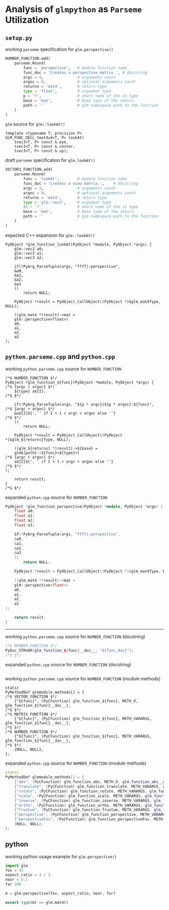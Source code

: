 # Analysis of `glmpython` as `Parseme` Utilization

## `setup.py`

working `parseme` specification for `glm.perspective()`
```python
NUMBER_FUNCTION.add(
	parseme.Round(
		func = 'perspective',	# module function name
		func_doc = 'Creates a perspective matrix.',	# docstring
		argc = 4,				# arguments count
		argoc = 0,				# optional arguments count
		returns = 'mat4',		# return type
		type = 'float',			# argument type
		p = 'f',				# short name of the in type
		base = 'mat',			# base type of the return
		path = ''				# glm namespace path to the function
	)
)
```

`glm` source for `glm::lookAt()`
```
template <typename T, precision P>
GLM_FUNC_DECL tmat4x4<T, P> lookAt(
	tvec3<T, P> const & eye,
	tvec3<T, P> const & center,
	tvec3<T, P> const & up);
```

draft `parseme` specification for `glm.lookAt()`
```python
VECTOR3_FUNCTION.add(
	parseme.Round(
		func = 'lookAt',		# module function name
		func_doc = 'Creates a view matrix.',	# docstring
		argc = 3,				# arguments count
		argoc = 0,				# optional arguments count
		returns = 'mat4',		# return type
		type = 'glm::vec3',		# argument type
		#p = 'f',				# short name of the in type
		base = 'mat',			# base type of the return
		path = ''				# glm namespace path to the function
	)
)
```

expected C++ expansion for `glm::lookAt()`
```
PyObject *glm_function_lookAt(PyObject *module, PyObject *args) {
	glm::vec3 a0;
	glm::vec3 a1;
	glm::vec3 a2;

	if(!PyArg_ParseTuple(args, "ffff|:perspective",
	&a0,
	&a1,
	&a2,
	&a3
	))
		return NULL;

	PyObject *result = PyObject_CallObject((PyObject *)&glm_mat4Type, NULL);

	((glm_mat4 *)result)->mat =
	glm::perspective<float>(
	a0,
	a1,
	a2,
	a3
);
```

## `python.parseme.cpp` and `python.cpp`

working `python.parseme.cpp` source for `NUMBER_FUNCTION`
```
/*$ NUMBER_FUNCTION $*/
PyObject *glm_function_${func}(PyObject *module, PyObject *args) {
/*$ {argc + argoc} $*/
	${type} a${I};
/*$ $*/

	if(!PyArg_ParseTuple(args, "${p * argc}|${p * argoc}:${func}",
/*$ {argc + argoc} $*/
	&a${I}${', ' if I + 1 < argc + argoc else ''}
/*$ $*/
	))
		return NULL;

	PyObject *result = PyObject_CallObject((PyObject *)&glm_${returns}Type, NULL);

	((glm_${returns} *)result)->${base} =
	glm${path}::${func}<${type}>(
/*$ {argc + argoc} $*/
	a${I}${', ' if I + 1 < argc + argoc else ''}
/*$ $*/
);

	return result;
}
/*$ $*/
```

expanded `python.cpp` source for `NUMBER_FUNCTION`
```c++
PyObject *glm_function_perspective(PyObject *module, PyObject *args) {
	float a0;
	float a1;
	float a2;
	float a3;

	if(!PyArg_ParseTuple(args, "ffff|:perspective",
	&a0,
	&a1,
	&a2,
	&a3
	))
		return NULL;

	PyObject *result = PyObject_CallObject((PyObject *)&glm_mat4Type, NULL);

	((glm_mat4 *)result)->mat =
	glm::perspective<float>(
	a0,
	a1,
	a2,
	a3
);

	return result;
}
```

---

working `python.parseme.cpp` source for `NUMBER_FUNCTION` (docstring)
```c++
/*$ NUMBER_FUNCTION $*/
PyDoc_STRVAR(glm_function_${func}__doc__, "${func_doc}");
/*$ $*/
```

expanded `python.cpp` source for `NUMBER_FUNCTION` (docstring)
```c++
```

working `python.parseme.cpp` source for `NUMBER_FUNCTION` (module methods)
```
static
PyMethodDef glmmodule_methods[] = {
/*$ VECTOR_FUNCTION $*/
	{"${func}", (PyCFunction) glm_function_${func}, METH_O, glm_function_${func}__doc__},
/*$ $*/
/*$ MATRIX_FUNCTION $*/
	{"${func}", (PyCFunction) glm_function_${func}, METH_VARARGS, glm_function_${func}__doc__},
/*$ $*/
/*$ NUMBER_FUNCTION $*/
	{"${func}", (PyCFunction) glm_function_${func}, METH_VARARGS, glm_function_${func}__doc__},
/*$ $*/
	{NULL, NULL},
};
```

expanded `python.cpp` source for `NUMBER_FUNCTION` (module methods)
```c++
static
PyMethodDef glmmodule_methods[] = {
	{"abs", (PyCFunction) glm_function_abs, METH_O, glm_function_abs__doc__},
	{"translate", (PyCFunction) glm_function_translate, METH_VARARGS, glm_function_translate__doc__},
	{"rotate", (PyCFunction) glm_function_rotate, METH_VARARGS, glm_function_rotate__doc__},
	{"scale", (PyCFunction) glm_function_scale, METH_VARARGS, glm_function_scale__doc__},
	{"inverse", (PyCFunction) glm_function_inverse, METH_VARARGS, glm_function_inverse__doc__},
	{"ortho", (PyCFunction) glm_function_ortho, METH_VARARGS, glm_function_ortho__doc__},
	{"frustum", (PyCFunction) glm_function_frustum, METH_VARARGS, glm_function_frustum__doc__},
	{"perspective", (PyCFunction) glm_function_perspective, METH_VARARGS, glm_function_perspective__doc__},
	{"perspectiveFov", (PyCFunction) glm_function_perspectiveFov, METH_VARARGS, glm_function_perspectiveFov__doc__},
	{NULL, NULL},
};
```


## python

working python usage example for `glm.perspective()`
```python
import glm
fov = 45
aspect_ratio = 4 / 3
near = 0.1
far 100

m = glm.perspective(fov, aspect_ratio, near, far)

assert type(m) == glm.mat4()

```
